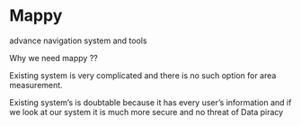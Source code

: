 # Mappy
advance navigation system and tools

Why we need mappy ??


Existing system is very complicated and there is no such option for area measurement.

Existing system’s is doubtable because it has every user’s information and if we look at our system it is much more secure and no threat of Data piracy

